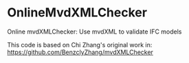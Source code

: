 # OnlineMvdXMLChecker
Online mvdXMLChecker: Use mvdXML to validate IFC models


This code is based on Chi Zhang's original work in: 	
https://github.com/BenzclyZhang/mvdXMLChecker



